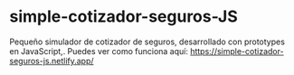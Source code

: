 # simple-cotizador-seguros-JS
Pequeño simulador de cotizador de seguros, desarrollado con prototypes en JavaScript,. Puedes ver como funciona aquí: https://simple-cotizador-seguros-js.netlify.app/
